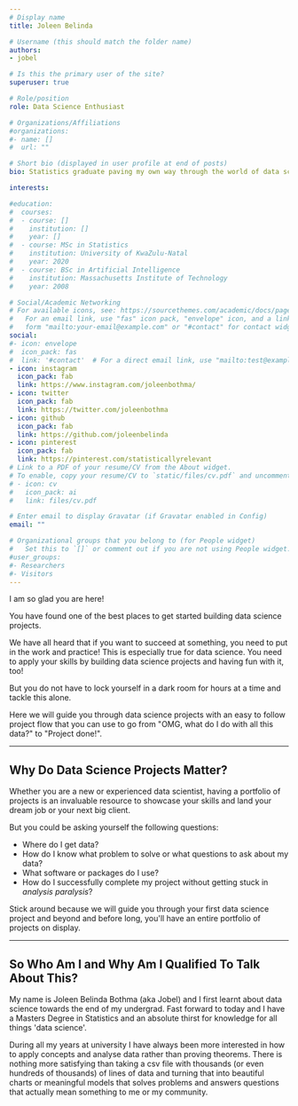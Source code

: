 ```yaml
---
# Display name
title: Joleen Belinda

# Username (this should match the folder name)
authors:
- jobel

# Is this the primary user of the site?
superuser: true

# Role/position
role: Data Science Enthusiast

# Organizations/Affiliations
#organizations:
#- name: []
#  url: ""

# Short bio (displayed in user profile at end of posts)
bio: Statistics graduate paving my own way through the world of data science

interests:

#education:
#  courses:
#  - course: []
#    institution: []
#    year: []
#  - course: MSc in Statistics
#    institution: University of KwaZulu-Natal
#    year: 2020
#  - course: BSc in Artificial Intelligence
#    institution: Massachusetts Institute of Technology
#    year: 2008

# Social/Academic Networking
# For available icons, see: https://sourcethemes.com/academic/docs/page-builder/#icons
#   For an email link, use "fas" icon pack, "envelope" icon, and a link in the
#   form "mailto:your-email@example.com" or "#contact" for contact widget.
social:
#- icon: envelope
#  icon_pack: fas
#  link: '#contact'  # For a direct email link, use "mailto:test@example.org".
- icon: instagram
  icon_pack: fab
  link: https://www.instagram.com/joleenbothma/
- icon: twitter
  icon_pack: fab
  link: https://twitter.com/joleenbothma
- icon: github
  icon_pack: fab
  link: https://github.com/joleenbelinda
- icon: pinterest
  icon_pack: fab
  link: https://pinterest.com/statisticallyrelevant
# Link to a PDF of your resume/CV from the About widget.
# To enable, copy your resume/CV to `static/files/cv.pdf` and uncomment the lines below.
# - icon: cv
#   icon_pack: ai
#   link: files/cv.pdf

# Enter email to display Gravatar (if Gravatar enabled in Config)
email: ""

# Organizational groups that you belong to (for People widget)
#   Set this to `[]` or comment out if you are not using People widget.
#user_groups:
#- Researchers
#- Visitors
---
```


I am so glad you are here! 

You have found one of the best places to get started building data science projects.

We have all heard that if you want to succeed at something, you need to put in the work and practice! This is especially true for data science. You need to apply your skills by building data science projects and having fun with it, too!

But you do not have to lock yourself in a dark room for hours at a time and tackle this alone. 

Here we will guide you through data science projects with an easy to follow project flow that you can use to go from "OMG, what do I do with all this data?" to "Project done!". 

---

## Why Do Data Science Projects Matter?

Whether you are a new or experienced data scientist, having a portfolio of projects is an invaluable resource to showcase your skills and land your dream job or your next big client.

But you could be asking yourself the following questions:
- Where do I get data?
- How do I know what problem to solve or what questions to ask about my data?
- What software or packages do I use?
- How do I successfully complete my project without getting stuck in *analysis paralysis*?

Stick around because we will guide you through your first data science project and beyond and before long, you'll have an entire portfolio of projects on display.

---

## So Who Am I and Why Am I Qualified To Talk About This?

My name is Joleen Belinda Bothma (aka Jobel) and I first learnt about data science towards the end of my undergrad. Fast forward to today and I have a Masters Degree in Statistics and an absolute thirst for knowledge for all things 'data science'.

During all my years at university I have always been more interested in how to apply concepts and analyse data rather than proving theorems. There is nothing more satisfying than taking a csv file with thousands (or even hundreds of thousands) of lines of data and turning that into beautiful charts or meaningful models that solves problems and answers questions that actually mean something to me or my community.
